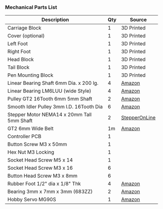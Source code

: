 ### Mechanical Parts List

| Description                                | Qty  | Source                                                       |
| ------------------------------------------ | ---- | ------------------------------------------------------------ |
| Carriage Block                             | 1    | 3D Printed                                                   |
| Cover (optional)                           | 1    | 3D Printed                                                   |
| Left Foot                                  | 1    | 3D Printed                                                   |
| Right Foot                                 | 1    | 3D Printed                                                   |
| Head Block                                 | 1    | 3D Printed                                                   |
| Tail Block                                 | 1    | 3D Printed                                                   |
| Pen Mounting Block                         | 1    | 3D Printed                                                   |
| Linear Bearing Shaft 6mm Dia. x 200 lg.    | 4    | [Amazon](<https://www.amazon.com/ReliaBot-inches-Hardened-Chrome-Plated/dp/B07R16DRVY>) |
| Linear Bearing LM6LUU (wide Style)         | 4    | [Amazon](<https://www.amazon.com/uxcell-LM6LUU-6mmx12mmx35mm-Bushing-Bearing/dp/B01N3MO4FA>) |
| Pulley GT2 16Tooth 6mm 5mm Shaft           | 2    | [Amazon](<https://www.amazon.com/WINGONEER-Aluminum-Timing-Pulley-Printer/dp/B077YHJHVH>) |
| Smooth Idler Pulley 3mm I.D. 16Tooth Dia   | 6    | [Amazon](<https://www.amazon.com/BALITENSEN-Smooth-Pulley-Toothless-Printer/dp/B077GXV7BJ>) |
| Stepper Motor NEMA14 x 20mm Tall 5mm Shaft | 2    | [StepperOnLine](<https://www.omc-stepperonline.com/nema-14-stepper-motor/nema-14-bipolar-18deg-5ncm-708ozin-04a-10v-35x35x20mm-4-wires-14hs08-0404s.html>) |
| GT2 6mm Wide Belt                          | 1m   | [Amazon](<https://www.amazon.com/Mercurry-Meters-timing-Rostock-GT2-6mm/dp/B071K8HYB4>) |
| Controller PCB                             | 1    |                                                              |
| Button Screw M3 x 50mm                     | 1    |                                                              |
| Hex Nut M3 Locking                         | 1    |                                                              |
| Socket Head Screw M5 x 14                  | 1    |                                                              |
| Socket Head Screw M3 x 16                  | 6    |                                                              |
| Button Head Screw M3 x 8mm                 | 6    |                                                              |
| Rubber Foot 1/2" dia x 1/8" Thk            | 4    | [Amazon](<https://www.amazon.com/Self-Stick-Noise-Dampening-Bumpers-12-pieces/dp/B001WAK6DS>) |
| Bearing 3mm x 7mm x 3mm (683ZZ)            | 2    | [Amazon](<https://www.amazon.com/gp/product/B00ZHSR2QU>)     |
| Hobby Servo MG90S                          | 1    | [Amazon](https://www.amazon.com/s?k=mg90)     |
